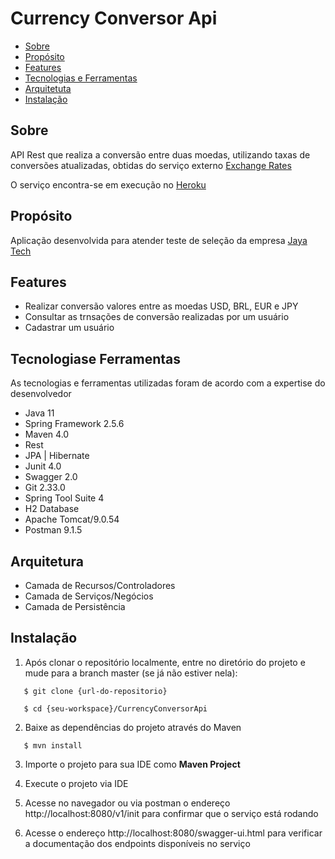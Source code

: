 # Currency Conversor Api

   * [Sobre](#Sobre)
   * [Propósito](#proposito)
   * [Features](#features)
   * [Tecnologias e Ferramentas](#tecnologias)
   * [Arquitetuta ](#arquitetura)
   * [Instalação](#instalacao)  


## Sobre

API Rest que realiza a conversão entre duas moedas, utilizando taxas de conversões atualizadas, obtidas do serviço externo [Exchange Rates](http://api.exchangeratesapi.io/latest?base=EUR)

O serviço encontra-se em execução no [Heroku](https://currencyconversorapi.herokuapp.com/v1/init)

## Propósito

Aplicação desenvolvida para atender teste de seleção da empresa [Jaya Tech](https://jaya.tech/) 


## Features

* Realizar conversão valores entre as moedas USD, BRL, EUR e JPY
* Consultar as trnsações de conversão realizadas por um usuário
* Cadastrar um usuário


## Tecnologiase Ferramentas

As tecnologias e ferramentas utilizadas foram de acordo com a expertise do desenvolvedor

* Java 11
* Spring Framework 2.5.6
* Maven 4.0
* Rest
* JPA | Hibernate
* Junit 4.0
* Swagger 2.0
* Git 2.33.0
* Spring Tool Suite 4
* H2 Database
* Apache Tomcat/9.0.54
* Postman 9.1.5
 

## Arquitetura

* Camada de Recursos/Controladores
* Camada de Serviços/Negócios
* Camada de Persistência


## Instalação

1. Após clonar o repositório localmente, entre no diretório do projeto e mude para a branch master (se já não estiver nela):

`   $ git clone {url-do-repositorio}`

`   $ cd {seu-workspace}/CurrencyConversorApi`

2. Baixe as dependências do projeto através do Maven

`   $ mvn install`

3. Importe o projeto para sua IDE como **Maven Project**

4. Execute o projeto via IDE

5. Acesse no navegador ou via postman o endereço http://localhost:8080/v1/init para confirmar que o serviço está rodando

6. Acesse o endereço http://localhost:8080/swagger-ui.html para verificar a documentação dos endpoints disponíveis no serviço
